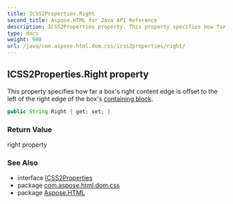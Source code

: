 ```yaml
---
title: ICSS2Properties.Right
second_title: Aspose.HTML for Java API Reference
description: ICSS2Properties property. This property specifies how far a boxs right content edge is offset to the left of the right edge of the boxs containing block
type: docs
weight: 980
url: /java/com.aspose.html.dom.css/icss2properties/right/
---
```

## ICSS2Properties.Right property

This property specifies how far a box's right content edge is offset to the left of the right edge of the box's [containing block](https://www.w3.org/TR/1998/REC-CSS2-19980512/visuren.html#containing-block).

```java
public String Right { get; set; }
```

### Return Value

right property

### See Also

* interface [ICSS2Properties](../)
* package [com.aspose.html.dom.css](../../icss2properties/)
* package [Aspose.HTML](../../../)
